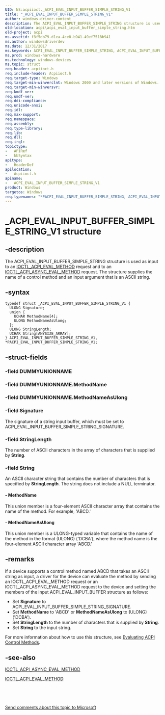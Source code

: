 ```yaml
---
UID: NS:acpiioct._ACPI_EVAL_INPUT_BUFFER_SIMPLE_STRING_V1
title: "_ACPI_EVAL_INPUT_BUFFER_SIMPLE_STRING_V1"
author: windows-driver-content
description: The ACPI_EVAL_INPUT_BUFFER_SIMPLE_STRING structure is used as input to an IOCTL_ACPI_EVAL_METHOD request and to an IOCTL_ACPI_ASYNC_EVAL_METHOD request. The structure supplies the name of a control method and an input argument that is an ASCII string.
old-location: acpi\acpi_eval_input_buffer_simple_string.htm
old-project: acpi
ms.assetid: f8f5db79-d1ea-4ce8-b941-49ef7518b941
ms.author: windowsdriverdev
ms.date: 12/31/2017
ms.keywords: ACPI_EVAL_INPUT_BUFFER_SIMPLE_STRING, ACPI_EVAL_INPUT_BUFFER_SIMPLE_STRING_V1 structure [ACPI Devices], PACPI_EVAL_INPUT_BUFFER_SIMPLE_STRING_V1, *PACPI_EVAL_INPUT_BUFFER_SIMPLE_STRING, *PACPI_EVAL_INPUT_BUFFER_SIMPLE_STRING_V1, acpi.acpi_eval_input_buffer_simple_string, PACPI_EVAL_INPUT_BUFFER_SIMPLE_STRING_V1 structure pointer [ACPI Devices], _ACPI_EVAL_INPUT_BUFFER_SIMPLE_STRING_V1, acpiioct/PACPI_EVAL_INPUT_BUFFER_SIMPLE_STRING_V1, acpi-meth-eval-ref_e7f8f5c8-9aef-488b-b041-2dc9d2f1a280.xml, ACPI_EVAL_INPUT_BUFFER_SIMPLE_STRING_V1, acpiioct/ACPI_EVAL_INPUT_BUFFER_SIMPLE_STRING_V1
ms.prod: windows-hardware
ms.technology: windows-devices
ms.topic: struct
req.header: acpiioct.h
req.include-header: Acpiioct.h
req.target-type: Windows
req.target-min-winverclnt: Windows 2000 and later versions of Windows.
req.target-min-winversvr: 
req.kmdf-ver: 
req.umdf-ver: 
req.ddi-compliance: 
req.unicode-ansi: 
req.idl: 
req.max-support: 
req.namespace: 
req.assembly: 
req.type-library: 
req.lib: 
req.dll: 
req.irql: 
topictype:
-	APIRef
-	kbSyntax
apitype:
-	HeaderDef
apilocation:
-	Acpiioct.h
apiname:
-	ACPI_EVAL_INPUT_BUFFER_SIMPLE_STRING_V1
product: Windows
targetos: Windows
req.typenames: "*PACPI_EVAL_INPUT_BUFFER_SIMPLE_STRING, ACPI_EVAL_INPUT_BUFFER_SIMPLE_STRING_V1, ACPI_EVAL_INPUT_BUFFER_SIMPLE_STRING, *PACPI_EVAL_INPUT_BUFFER_SIMPLE_STRING_V1"
---
```


# _ACPI_EVAL_INPUT_BUFFER_SIMPLE_STRING_V1 structure


## -description


The ACPI_EVAL_INPUT_BUFFER_SIMPLE_STRING structure is used as input to an <a href="..\acpiioct\ni-acpiioct-ioctl_acpi_eval_method.md">IOCTL_ACPI_EVAL_METHOD</a> request and to an <a href="..\acpiioct\ni-acpiioct-ioctl_acpi_async_eval_method.md">IOCTL_ACPI_ASYNC_EVAL_METHOD</a> request. The structure supplies the name of a control method and an input argument that is an ASCII string. 


## -syntax


````
typedef struct _ACPI_EVAL_INPUT_BUFFER_SIMPLE_STRING_V1 {
  ULONG Signature;
  union {
    UCHAR MethodName[4];
    ULONG MethodNameAsUlong;
  };
  ULONG StringLength;
  UCHAR String[ANYSIZE_ARRAY];
} ACPI_EVAL_INPUT_BUFFER_SIMPLE_STRING_V1, *PACPI_EVAL_INPUT_BUFFER_SIMPLE_STRING_V1;
````


## -struct-fields




### -field DUMMYUNIONNAME

 


### -field DUMMYUNIONNAME.MethodName

 


### -field DUMMYUNIONNAME.MethodNameAsUlong

 


### -field Signature

The signature of a string input buffer, which must be set to ACPI_EVAL_INPUT_BUFFER_SIMPLE_STRING_SIGNATURE.


### -field StringLength

The number of ASCII characters in the array of characters that is supplied by <b>String</b>.


### -field String

An ASCII character string that contains the number of characters that is specified by <b>StringLength</b>. The string does not include a NULL terminator. 


#### - MethodName

This union member is a four-element ASCII character array that contains the name of the method. For example, 'ABCD.'


#### - MethodNameAsUlong

This union member is a ULONG-typed variable that contains the name of the method in the format (ULONG) ('DCBA'), where the method name is the four-element ASCII character array 'ABCD.'


## -remarks


If a device supports a control method named ABCD that takes an ASCII string as input, a driver for the device can evaluate the method by sending an IOCTL_ACPI_EVAL_METHOD request or an IOCTL_ACPI_ASYNC_EVAL_METHOD request to the device and setting the members of the input ACPI_EVAL_INPUT_BUFFER structure as follows:
<ul>
<li>
Set <b>Signature</b> to ACPI_EVAL_INPUT_BUFFER_SIMPLE_STRING_SIGNATURE.

</li>
<li>
Set <b>MethodName</b> to 'ABCD' or <b>MethodNameAsUlong</b> to (ULONG)('DCBA').

</li>
<li>
Set <b>StringLength</b> to the number of characters that is supplied by <b>String</b>.

</li>
<li>
Set <b>String</b> to the input string.

</li>
</ul>For more information about how to use this structure, see <a href="https://msdn.microsoft.com/en-us/windows/hardware/drivers/acpi/evaluating-acpi-control-methods">Evaluating ACPI Control Methods</a>.



## -see-also

<a href="..\acpiioct\ni-acpiioct-ioctl_acpi_async_eval_method.md">IOCTL_ACPI_ASYNC_EVAL_METHOD</a>

<a href="..\acpiioct\ni-acpiioct-ioctl_acpi_eval_method.md">IOCTL_ACPI_EVAL_METHOD</a>

 

 

<a href="mailto:wsddocfb@microsoft.com?subject=Documentation%20feedback [acpi\acpi]:%20ACPI_EVAL_INPUT_BUFFER_SIMPLE_STRING_V1 structure%20 RELEASE:%20(12/31/2017)&amp;body=%0A%0APRIVACY STATEMENT%0A%0AWe use your feedback to improve the documentation. We don't use your email address for any other purpose, and we'll remove your email address from our system after the issue that you're reporting is fixed. While we're working to fix this issue, we might send you an email message to ask for more info. Later, we might also send you an email message to let you know that we've addressed your feedback.%0A%0AFor more info about Microsoft's privacy policy, see http://privacy.microsoft.com/en-us/default.aspx." title="Send comments about this topic to Microsoft">Send comments about this topic to Microsoft</a>

